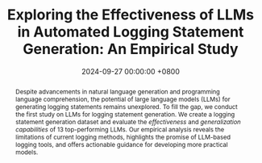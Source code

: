 ---
title:          "Exploring the Effectiveness of LLMs in Automated Logging Statement Generation: An Empirical Study"
date:           2024-09-27 00:00:00 +0800
selected:       true
pub:            >-
                IEEE Transactions on Software Engineering, 2024.
pub_pre:        >-
                <span class="badge badge-pill badge-custom badge-success">TSE'24</span>
# pub_post:       'Under review.'
# pub_last:       '<span class="badge badge-pill badge-custom badge-secondary">Conference</span><span class="badge badge-pill badge-custom badge-warning">Poster</span>'
abstract: >-
    Despite advancements in natural language generation and programming language comprehension, the potential of large language models (LLMs) for generating logging statements remains unexplored.
    To fill the gap, we conduct the first study on LLMs for logging statement generation.
    We create a logging statement generation dataset and evaluate the <i>effectiveness</i> and <i>generalization capabilities</i> of 13 top-performing LLMs.
    Our empirical analysis reveals the limitations of current logging methods, highlights the promise of LLM-based logging tools, and offers actionable guidance for developing more practical models.
authors:
    - Yichen Li
    - Yintong Huo
    - Zhihan Jiang
    - Renyi Zhong
    - Pinjia He
    - Yuxin Su
    - Lionel C. Briand 
    - Michael R. Lyu
links:
  Paper: https://www.zhihan-jiang.com/files/TSE24/LoggingStudy.pdf
  Arxiv: https://arxiv.org/abs/2307.05950
  Project: https://github.com/logpai/LogBench
  # Slides:
  DOI: https://doi.org/10.1109/TSE.2024.3475375
  BibTex: https://www.zhihan-jiang.com/files/TSE24/LoggingStudy-bibtex.txt
---